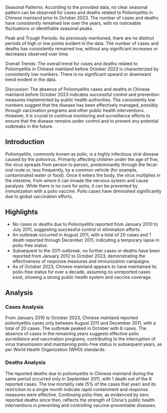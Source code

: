 Seasonal Patterns: According to the provided data, no clear seasonal pattern can be observed for cases and deaths related to Poliomyelitis in Chinese mainland prior to October 2023. The number of cases and deaths have consistently remained low over the years, with no noticeable fluctuations or identifiable seasonal peaks.

Peak and Trough Periods: As previously mentioned, there are no distinct periods of high or low points evident in the data. The number of cases and deaths has consistently remained low, without any significant increases or decreases observed over time.

Overall Trends: The overall trend for cases and deaths related to Poliomyelitis in Chinese mainland before October 2023 is characterized by consistently low numbers. There is no significant upward or downward trend evident in the data.

Discussion: The absence of Poliomyelitis cases and deaths in Chinese mainland before October 2023 indicates successful control and prevention measures implemented by public health authorities. The consistently low numbers suggest that the disease has been effectively managed, possibly through vaccination programs and other public health interventions. However, it is crucial to continue monitoring and surveillance efforts to ensure that the disease remains under control and to prevent any potential outbreaks in the future.

## Introduction

Poliomyelitis, commonly known as polio, is a highly infectious viral disease caused by the poliovirus. Primarily affecting children under the age of five, the virus spreads from person to person, predominantly through the fecal-oral route or, less frequently, by a common vehicle (for example, contaminated water or food). Once it enters the body, the virus multiplies in the intestine, from where it can invade the nervous system and cause paralysis. While there is no cure for polio, it can be prevented by immunization with a polio vaccine. Polio cases have diminished significantly due to global vaccination efforts.

## Highlights

- No cases or deaths due to Poliomyelitis reported from January 2010 to July 2011, suggesting successful control or elimination efforts. <br/>
- An outbreak occurred in August 2011, with a total of 20 cases and 1 death reported through December 2011, indicating a temporary lapse in polio-free status. <br/>
- Subsequent to the 2011 outbreak, no further cases or deaths have been reported from January 2012 to October 2023, demonstrating the effectiveness of response measures and immunization campaigns. <br/>
- As of October 2023, Chinese mainland appears to have maintained its polio-free status for over a decade, assuming no unreported cases exist, showing a strong public health system and vaccine coverage. <br/>

## Analysis

### Cases Analysis

From January 2010 to October 2023, Chinese mainland reported poliomyelitis cases only between August 2011 and December 2011, with a total of 20 cases. The outbreak peaked in October with 8 cases. The absence of cases in the remaining years suggests effective polio surveillance and vaccination programs, contributing to the interruption of virus transmission and maintaining polio-free status in subsequent years, as per World Health Organization (WHO) standards.

### Deaths Analysis

The reported deaths due to poliomyelitis in Chinese mainland during the same period occurred only in September 2011, with 1 death out of the 6 reported cases. The low mortality rate (5% of the cases that year) and its restriction to a single month indicate rapid containment and response measures were effective. Continuing polio-free, as evidenced by zero reported deaths since then, reflects the strength of China's public health interventions in preventing and controlling vaccine-preventable diseases.
